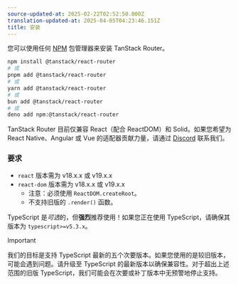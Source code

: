 ```yaml
---
source-updated-at: 2025-02-22T02:52:50.000Z
translation-updated-at: 2025-04-05T04:23:46.151Z
title: 安装
---
```


您可以使用任何 [NPM](https://npmjs.com) 包管理器来安装 TanStack Router。

```sh
npm install @tanstack/react-router
# 或
pnpm add @tanstack/react-router
# 或
yarn add @tanstack/react-router
# 或
bun add @tanstack/react-router
# 或
deno add npm:@tanstack/react-router
```

TanStack Router 目前仅兼容 React（配合 ReactDOM）和 Solid。如果您希望为 React Native、Angular 或 Vue 的适配器贡献力量，请通过 [Discord](https://tlinz.com/discord) 联系我们。

### 要求

[//]: # 'Requirements'

- `react` 版本需为 v18.x.x 或 v19.x.x
- `react-dom` 版本需为 v18.x.x 或 v19.x.x
  - 注意：必须使用 `ReactDOM.createRoot`。
  - 不支持旧版的 `.render()` 函数。

[//]: # 'Requirements'

TypeScript 是*可选*的，但**强烈**推荐使用！如果您正在使用 TypeScript，请确保其版本为 `typescript>=v5.3.x`。

> [!IMPORTANT]
> 我们的目标是支持 TypeScript 最新的五个次要版本。如果您使用的是较旧版本，可能会遇到问题。请升级至 TypeScript 的最新版本以确保兼容性。对于超出上述范围的旧版 TypeScript，我们可能会在次要或补丁版本中无预警地停止支持。
